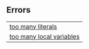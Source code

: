 ## Errors

|     |
| --- |
| [too many literals](<Errors/too many literals.md>) |
| [too many local variables](<Errors/too many local variables.md>) |

